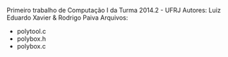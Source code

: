 Primeiro trabalho de Computação I da Turma 2014.2 - UFRJ
Autores: Luiz Eduardo Xavier & Rodrigo Paiva
Arquivos:
- polytool.c
- polybox.h
- polybox.c

